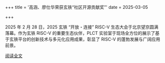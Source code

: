 +++
title = '高涵、廖仕华荣获玄铁“社区开源贡献奖”'
date = 2025-03-05

+++

2025 年 2 月 28 日，2025 玄铁 “开放・连接” RISC-V 生态大会于北京望京圆满落幕。作为玄铁 RISC-V 的重要生态伙伴，PLCT 实验室于现场全方位的展示了基于玄铁平台的创新技术与多元化应用成果，彰显了 RISC-V 的蓬勃发展与广阔应用前景。 

[阅读全文](https://mp.weixin.qq.com/s/sjIc94JzQTMNQRLPFpcSQA)